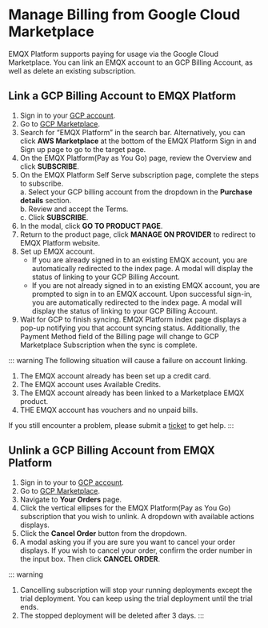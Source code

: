 # Manage Billing from Google Cloud Marketplace

EMQX Platform supports paying for usage via the Google Cloud Marketplace. You can link an EMQX account to an GCP Billing Account, as well as delete an existing subscription.


## Link a GCP Billing Account to EMQX Platform
1. Sign in to your [GCP account](https://console.cloud.google.com/).
2. Go to [GCP Marketplace](https://console.cloud.google.com/marketplace).
3. Search for “EMQX Platform” in the search bar. Alternatively, you can click **AWS Marketplace** at the bottom of the EMQX Platform Sign in and Sign up page to go to the target page.
4. On the EMQX Platform(Pay as You Go) page, review the Overview and click **SUBSCRIBE**.
5. On the EMQX Platform Self Serve subscription page, complete the steps to subscribe.<br>
	a. Select your GCP billing account from the dropdown in the **Purchase details** section.<br>
	b. Review and accept the Terms.<br>
	c. Click **SUBSCRIBE**.
6. In the modal, click **GO TO PRODUCT PAGE**.
7. Return to the product page, click **MANAGE ON PROVIDER** to redirect to EMQX Platform website.
8. Set up EMQX account.
	- If you are already signed in to an existing EMQX account, you are automatically redirected to the index page. A modal will display the status of linking to your GCP Billing Account.
    - If you are not already signed in to an existing EMQX account, you are prompted to sign in to an EMQX account. Upon successful sign-in, you are automatically redirected to the index page. A modal will display the status of linking to your GCP Billing Account.
9. Wait for GCP to finish syncing.
	EMQX Platform index page displays a pop-up notifying you that account syncing status. Additionally, the Payment Method field of the Billing page will change to GCP Marketplace Subscription when the sync is complete.
	

::: warning
The following situation will cause a failure on account linking.

1. The EMQX account already has been set up a credit card.
2. The EMQX account uses Available Credits.
3. The EMQX account already has been linked to a Marketplace EMQX product.
4. THE EMQX account has vouchers and no unpaid bills.

If you still encounter a problem, please submit a [ticket](../feature/tickets.md) to get help.
:::


## Unlink a GCP Billing Account from EMQX Platform
1. Sign in to your to [GCP account](https://console.cloud.google.com/).
2. Go to [GCP Marketplace](https://console.cloud.google.com/marketplace).
3. Navigate to **Your Orders** page.
4. Click the vertical ellipses for the EMQX Platform(Pay as You Go) subscription that you wish to unlink. A dropdown with available actions displays.
5. Click the **Cancel Order** button from the dropdown.
6. A modal asking you if you are sure you want to cancel your order displays. If you wish to cancel your order, confirm the order number in the input box. Then click **CANCEL ORDER**.

::: warning
1. Cancelling subscription will stop your running deployments except the trial deployment. You can keep using the trial deployment until the trial ends.
2. The stopped deployment will be deleted after 3 days.
   :::



